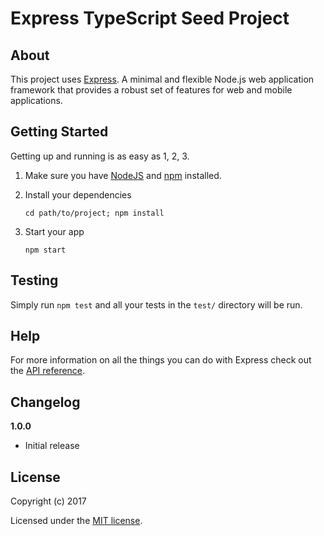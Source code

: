 # Express TypeScript Seed Project

> 

## About

This project uses [Express](http://expressjs.com). A minimal and flexible Node.js web application framework that provides a robust set of features for web and mobile applications.

## Getting Started

Getting up and running is as easy as 1, 2, 3.

1. Make sure you have [NodeJS](https://nodejs.org/) and [npm](https://www.npmjs.com/) installed.
2. Install your dependencies

    ```
    cd path/to/project; npm install
    ```

3. Start your app

    ```
    npm start
    ```

## Testing

Simply run `npm test` and all your tests in the `test/` directory will be run.

## Help

For more information on all the things you can do with Express check out the [API reference](http://expressjs.com/en/4x/api.html).

## Changelog

__1.0.0__

- Initial release

## License

Copyright (c) 2017

Licensed under the [MIT license](LICENSE).

